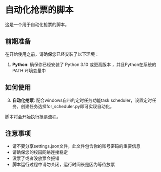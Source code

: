 # 自动化抢票的脚本

这是一个用于自动化抢票的脚本。

## 前期准备

在开始使用之前，请确保您已经安装了以下环境：

1.  **Python**: 确保你已经安装了 Python 3.10 或更高版本 ，并且Python在系统的 PATH 环境变量中

## 如何使用




3.  **自动化抢票**: 配合windows自带的定时任务功能task scheduler，设置定时任务，创建任务选择for_scheduler.py即可实现自动化。

脚本将会开始执行抢票流程。

## 注意事项

* 请不要分享settings.json文件，此文件包含你的账号密码的重要信息
* 请确保您的校园网络连接稳定
* 没票了或者没放票会报错
* 脚本运行过程中请勿关闭，运行时间长是因为等待放票

